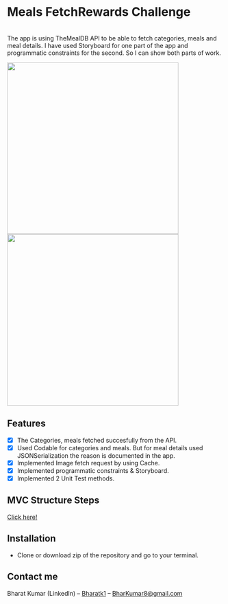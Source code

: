 
# Meals FetchRewards Challenge
<br />
The app is using TheMealDB API to be able to fetch categories, meals and meal details. 
I have used Storyboard for one part of the app and programmatic constraints for the second. So I can show both parts of work.
<p align="row">
<img src= "https://media.giphy.com/media/cttSNoDFjgZGcriRAh/giphy.gif?cid=790b7611743fe3ed050e7bb0693dd92e3098464f772f7322&rid=giphy.gif&ct=g" width="400" >
<img src= "https://media.giphy.com/media/qzBe5FBa9cC7OZiLDH/giphy.gif?cid=790b76116bae9c354baee2fee9d02f81716b9531ffd189b9&rid=giphy.gif&ct=g" width="400" >
</p>

## Features

- [x] The Categories, meals fetched succesfully from the API.
- [x] Used Codable for categories and meals. 
      But for meal details used JSONSerialization the reason is documented in the app.
- [x] Implemented Image fetch request by using Cache.
- [x] Implemented programmatic constraints & Storyboard. 
- [x] Implemented 2 Unit Test methods.

## MVC Structure Steps
[Click here!](https://github.com/Bharatk2/FetchRewardsiOSExercise/blob/main/FreeMeals/FreeMeals/Instructions/Instructions.md)

## Installation

- Clone or download zip of the repository and go to your terminal.

## Contact me

Bharat Kumar (LinkedIn) – [Bharatk1](https://www.linkedin.com/in/bharatk1/) – BharKumar8@gmail.com
